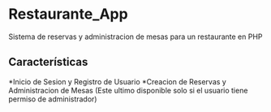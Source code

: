# Restaurante_App

Sistema de reservas y administracion de mesas para un restaurante en PHP

## Características
*Inicio de Sesion y Registro de Usuario
*Creacion de Reservas y Administracion de Mesas (Este ultimo disponible solo si el usuario tiene permiso de administrador)
